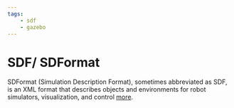 ```yaml
---
tags:
    - sdf
    - gazebo
---
```


# SDF/ SDFormat

SDFormat (Simulation Description Format), sometimes abbreviated as SDF, is an XML format that describes objects and environments for robot simulators, visualization, and control [more](http://sdformat.org/). 